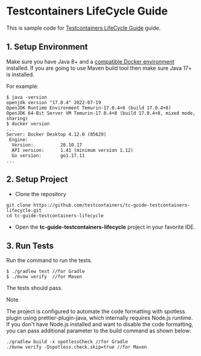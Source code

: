 # Testcontainers LifeCycle Guide

This is sample code for [Testcontainers LifeCycle Guide](https://testcontainers.com/guides/testcontainers-container-lifecycle) guide.

## 1. Setup Environment
Make sure you have Java 8+ and a [compatible Docker environment](https://www.testcontainers.org/supported_docker_environment/) installed.
If you are going to use Maven build tool then make sure Java 17+ is installed.

For example:

```shell
$ java -version
openjdk version "17.0.4" 2022-07-19
OpenJDK Runtime Environment Temurin-17.0.4+8 (build 17.0.4+8)
OpenJDK 64-Bit Server VM Temurin-17.0.4+8 (build 17.0.4+8, mixed mode, sharing)
$ docker version
...
Server: Docker Desktop 4.12.0 (85629)
 Engine:
  Version:          20.10.17
  API version:      1.41 (minimum version 1.12)
  Go version:       go1.17.11
...
```

## 2. Setup Project

* Clone the repository

```shell
git clone https://github.com/testcontainers/tc-guide-testcontainers-lifecycle.git
cd tc-guide-testcontainers-lifecycle
```

* Open the **tc-guide-testcontainers-lifecycle** project in your favorite IDE.

## 3. Run Tests

Run the command to run the tests.

```shell
$ ./gradlew test //for Gradle
$ ./mvnw verify  //for Maven
```

The tests should pass.

> [!NOTE]
> The project is configured to automate the code formatting with spotless plugin
> using prettier-plugin-java, which internally requires Node.js runtime.
> If you don't have Node.js installed and want to disable the code formatting,
> you can pass additional parameter to the build command as shown below:

```shell
./gradlew build -x spotlessCheck //for Gradle
./mvnw verify -Dspotless.check.skip=true //for Maven
```
